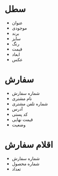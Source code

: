 # سطل
- عنوان
- موجودی
- برند
- سایز
- رنگ
- قیمت
- ابعاد
- عکس
# سفارش
- شماره سفارش
- نام مشتری
- شماره تلفن مشتری
- آدرس 
- کد پستی
- قیمت نهایی
- وضعیت
# اقلام سفارش
- شماره سفارش
- شماره محصول
- تعداد